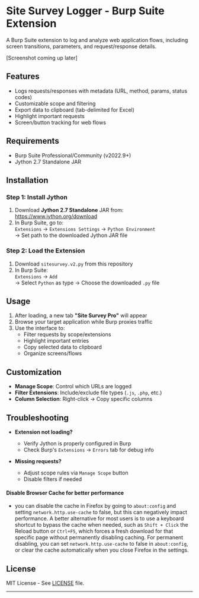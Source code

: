 # Site Survey Logger - Burp Suite Extension

A Burp Suite extension to log and analyze web application flows, including screen transitions, parameters, and request/response details.

[Screenshot coming up later]

## Features
- Logs requests/responses with metadata (URL, method, params, status codes)
- Customizable scope and filtering
- Export data to clipboard (tab-delimited for Excel)
- Highlight important requests
- Screen/button tracking for web flows

## Requirements
- Burp Suite Professional/Community (v2022.9+)
- Jython 2.7 Standalone JAR

## Installation

### Step 1: Install Jython
1. Download **Jython 2.7 Standalone** JAR from:  
   https://www.jython.org/download
2. In Burp Suite, go to:  
   `Extensions` → `Extensions Settings` → `Python Environment`  
   → Set path to the downloaded Jython JAR file

### Step 2: Load the Extension
1. Download `sitesurvey.v2.py` from this repository
2. In Burp Suite:  
   `Extensions` → `Add`  
   → Select `Python` as type → Choose the downloaded `.py` file

## Usage
1. After loading, a new tab **"Site Survey Pro"** will appear
2. Browse your target application while Burp proxies traffic
3. Use the interface to:
   - Filter requests by scope/extensions
   - Highlight important entries
   - Copy selected data to clipboard
   - Organize screens/flows

## Customization
- **Manage Scope**: Control which URLs are logged  
- **Filter Extensions**: Include/exclude file types (`.js`, `.php`, etc.)  
- **Column Selection**: Right-click → Copy specific columns  

## Troubleshooting
- **Extension not loading?**  
  - Verify Jython is properly configured in Burp  
  - Check Burp's `Extensions` → `Errors` tab for debug info  

- **Missing requests?**  
  - Adjust scope rules via `Manage Scope` button  
  - Disable filters if needed
 
#### Disable Browser Cache for better performance
   - you can disable the cache in Firefox by going to `about:config` and setting `network.http.use-cache` to false, but this can negatively impact performance. A better alternative for most users is to use a keyboard shortcut to bypass the cache when needed, such as `Shift + Click` the Reload button or `Ctrl+F5`, which forces a fresh download for that specific page without permanently disabling caching. For permanent disabling, you can set `network.http.use-cache` to false in `about:config`, or clear the cache automatically when you close Firefox in the settings. 


## License
MIT License - See [LICENSE](LICENSE) file.

---
